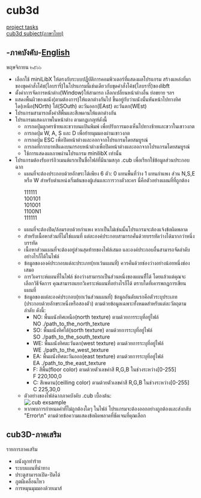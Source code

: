 <h1>cub3d</h1>
<div>
    <a href="#">project tasks</a><br>
    <a href="#subject">cub3d subject(ภาษาไทย)</a>
</div>
<h2 class="subject">-ภาคบังคับ-<a href="https://github.com/LemonMints42BKK/42Projects/blob/1360cedce734dfe0ab88df36f24d7280e82f67ac/Rank04/cub3D/en.subject.pdf">English</a></h2>
    <p> พฤษจิกายน ๒๕๖๖ <p>
    <div>
      <ul>
        <li>เลือกใช้ miniLibX ให้ตรงกับระบบปฎืบัติการคอมพิวเตอร์ที่แสดงผลโปรแกรม สร้างแหล่งที่มาของขุดคำสั่งโค้ช(ไลบรารี่)ในโปรแกรมนี้เช่นเดียวกับขุดคำสั่งโค้ช(ไลบรารี่)ของlibft </li>
        <li>ตั้งค่าการจัดการหน้าต่าง(Window)ให้สามารถ เลือกเปลี่ยนหน้าต่างอื่น ย่อขยาย ฯลฯ</li>
        <li>แสดงพื้นผิวของผนัง(ตามต้องการ)ให้แตกต่างกันไป ขึ้นอยู่กับว่าผนังนั้นหันหน้าไปทางทิศใด(เหนือ(NOrth) ใต้(SOuth) ตะวันออก(EAst) ตะวันตก(WEst)</li>
        <li>โปรแกรมสามารถตั้งค่าสีพื้นและสีเพดานให้แตกต่างกัน</li>
        <li>โปรแกรมแสดงภาพในหน้าต่าง ตามกฏเกญฑ์ดังนี้
          <ul>
              <li>การกดปุ่มลูกศรซ้ายและขวาบนแป้นพิมพ์ เพื่อปรับการมองเห็นไปทางซ้ายและขวาในเขาวงกต</li>
              <li>การกดปุ่ม W, A, S และ D เพื่อย้ายมุมมองผ่านเขาวงกต</li>
              <li>การกดปุ่ม ESC เพื่อปิดหน้าต่างและออกจากโปรแกรมโดยสมบูรณ์</li>
              <li>การกดที่กากบาทสีแดงบนกรอบหน้าต่างเพื่อปิดหน้าต่างและออกจากโปรแกรมโดยสมบูรณ์</li>
              <li>ใช้การแสดงผลภาพผ่านโปรแกรม minilibX เท่านั้น</li>
          </ul>
        </li>
        <li>โปรแกรมต้องรับอาร์กิวเมนต์แรกเป็นชื่อไฟล์ที่มีนามสกุล .cub เพื่อเรียกใช้ข้อมูลส่วนประกอบฉาก
          <ul>
              <li>แผนที่จะต้องประกอบด้วยอักขระได้เพียง 6 ตัว: 0 แทนพื้นที่ว่าง 1 แทนกำแพง ส่วน N,S,E หรือ W สำหรับตำแหน่งเริ่มต้นของผู้เล่นและการวางตัวละคร
นี่คือตัวอย่างแผนที่ที่ถูกต้อง
              <p>
                111111<br>
                100101<br>
                101001<br>
                1100N1<br>
                111111<br>
              </p>
              </li>
              <li>แผนที่จะต้องปิด/ล้อมรอบด้วยกำแพง หากเป็นไม่เช่นนั้นโปรแกรมจะต้องแจ้งข้อผิดพลาด</li>
              <li>สำหรับเนื้อหาส่วนที่ไม่ใช่แผนที่ แต่ละองค์ประกอบสามารถคั่นด้วยบรรทัดว่างได้มากกว่าหนึ่งบรรทัด</li>
              <li>เนื้อหาส่วนแผนที่จะต้องอยู่ส่วนสุดท้ายของไฟล์เสมอ และองค์ประกอบอื่นสามารถจัดลำดับอย่างไรก็ได้ในไฟล์</li>
              <li>ข้อมูลขององค์ประกอบแต่ละประเภท(ยกเว้นแผนที่) ควรคั่นด้วยช่องว่างอย่างน้อยหนึ่งช่องเสมอ</li>
              <li>การวิเคราะห์แผนที่ในไฟล์ ช่องว่างสามารถเป็นส่วนหนึ่งของแผนที่ิได้ โดยแล้วแต่คุณจะเลือกวิธีจัดการ คุณสามารถแยกวิเคราะห์แผนที่อย่างไรก็ได้ ตราบใดที่เคารพกฎการเขียนแผนที่</li>
              <li>ข้อมูลของแต่ละองค์ประกอบ(ยกเว้นส่วนแผนที่) ข้อมูลอันดับแรกคือตัวระบุประเภท (ประกอบด้วยอักขระหนึ่งหรือสองตัว) ตามด้วยข้อมูลเฉพาะทั้งหมดสำหรับแต่ละวัตถุตามลำดับ ดังนี้:
                <ul>
                  <li>NO: พื้นผนังทิศเหนือ(north texture) ตามด้วยการระบุที่อยู่ไฟล์<br>NO ./path_to_the_north_texture</li>
                  <li>SO: พื้นผนังทิศใต้(sorth texture) ตามด้วยการระบุที่อยู่ไฟล์<br>SO ./path_to_the_south_texture</li>
                  <li>WE: พื้นผนังทิศตะวันตก(west texture) ตามด้วยการระบุที่อยู่ไฟล์<br>WE ./path_to_the_west_texture</li>
                  <li>EA: พื้นผนังทิศตะวันออก(east texture) ตามด้วยการระบุที่อยู่ไฟล์<br>EA ./path_to_the_east_texture</li>
                  <li>F: สีพื้น(floor color) ตามด้วยตัวเลขค่าสี R,G,B ในช่วงระหว่าง[0-255]<br>F 220,100,0</li>
                  <li>C: สีเพดาน(ceilling color) ตามด้วยตัวเลขค่าสี R,G,B ในช่วงระหว่าง[0-255]<br>C 225,30,0</li>
                </ul>
              </li>
              <li>ตัวอย่างของไฟล์ฉากภาคบังคับ .cub เบื้องต้น:<br>
                <img alt=".cub exsample" src="https://github.com/LemonMints42BKK/42Projects/blob/f82b670668eaab46ba87765120a1903269621919/Rank04/cub3D/Screen%20Shot%202566-11-11%20at%2015.02.58.png">
              </li>
              <li>หากพบการกำหนดค่าที่ไม่ถูกต้องใดๆ ในไฟล์ โปรแกรมจะต้องออกอย่างถูกต้องและส่งกลับ "Error\n" ตามด้วยข้อความแสดงข้อผิดพลาดที่ชัดเจนที่คุณเลือก</li>
          </ul>
        </li>
      </ul>
    </div>
    <div>
      <h2>cub3D-ภาคเสริม</h2>
      <p>รายการภาคเสริม</p>
        <ul>
            <li>ผนังถูกทำร้าย</li>
            <li>ระบบแผนที่นำทาง</li>
            <li>ประตูสามารถเปิด-ปิดได้</li>
            <li>ภูตผีเคลื่อนไหว</li>
            <li>การหมุนมุมมองด้วยเมาส์</li>
        </ul>
    </div>
